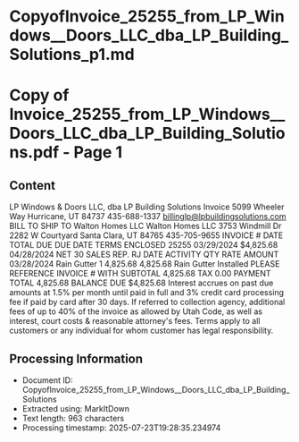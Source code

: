 # CopyofInvoice_25255_from_LP_Windows__Doors_LLC_dba_LP_Building_Solutions_p1.md

<!--
chunk_id: CopyofInvoice_25255_from_LP_Windows__Doors_LLC_dba_LP_Building_Solutions_p1
source: Copy of Invoice_25255_from_LP_Windows__Doors_LLC_dba_LP_Building_Solutions.pdf
page: 1
category: other
hash: ad9ac798e70f4c0494d370750a901433a90a865ba2867b8cd1845ac457ab1307
-->

# Copy of Invoice_25255_from_LP_Windows__Doors_LLC_dba_LP_Building_Solutions.pdf - Page 1

## Content
LP Windows & Doors LLC, dba LP Building Solutions
Invoice
5099 Wheeler Way
Hurricane, UT 84737
435-688-1337
billinglp@lpbuildingsolutions.com
BILL TO SHIP TO
Walton Homes LLC Walton Homes LLC
3753 Windmill Dr 2282 W Courtyard
Santa Clara, UT 84765 435-705-9655
INVOICE # DATE TOTAL DUE DUE DATE TERMS ENCLOSED
25255 03/29/2024 $4,825.68 04/28/2024 NET 30
SALES REP.
RJ
DATE ACTIVITY QTY RATE AMOUNT
03/28/2024 Rain Gutter 1 4,825.68 4,825.68
Rain Gutter Installed
PLEASE REFERENCE INVOICE # WITH SUBTOTAL 4,825.68
TAX 0.00
PAYMENT
TOTAL 4,825.68
BALANCE DUE
$4,825.68
Interest accrues on past due amounts at 1.5% per month until paid in full and 3% credit card processing fee if paid by card after
30 days. If referred to collection agency, additional fees of up to 40% of the invoice as allowed by Utah Code, as well as interest,
court costs & reasonable attorney's fees. Terms apply to all customers or any individual for whom customer has legal
responsibility.

## Processing Information
- Document ID: CopyofInvoice_25255_from_LP_Windows__Doors_LLC_dba_LP_Building_Solutions
- Extracted using: MarkItDown
- Text length: 963 characters
- Processing timestamp: 2025-07-23T19:28:35.234974